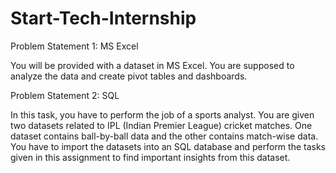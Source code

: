 # Start-Tech-Internship

Problem Statement 1: MS Excel

You will be provided with a dataset in MS Excel. You are supposed to analyze the data and create pivot tables and dashboards.

Problem Statement 2: SQL

In this task, you have to perform the job of a sports analyst. You are given two datasets related to IPL (Indian Premier League) cricket matches. One dataset contains ball-by-ball data and the other contains match-wise data. You have to import the datasets into an SQL database and perform the tasks given in this assignment to find important insights from this dataset.

